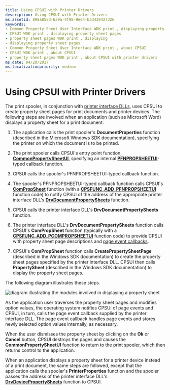 ```yaml
---
title: Using CPSUI with Printer Drivers
description: Using CPSUI with Printer Drivers
ms.assetid: 898a855d-6a9a-4f98-9ee4-bad439427326
keywords:
- Common Property Sheet User Interface WDK print , displaying property sheet pages
- CPSUI WDK print , displaying property sheet pages
- property sheet pages WDK print , displaying
- displaying property sheet pages
- Common Property Sheet User Interface WDK print , about CPSUI
- CPSUI WDK print , about CPSUI
- property sheet pages WDK print , about CPSUI with printer drivers
ms.date: 04/20/2017
ms.localizationpriority: medium
---
```


# Using CPSUI with Printer Drivers





The print spooler, in conjunction with [printer interface DLLs](printer-interface-dll.md), uses CPSUI to create property sheet pages for print documents and printer devices. The following steps are involved when an application (such as Microsoft Word) displays a property sheet for a print document:

1.  The application calls the print spooler's **DocumentProperties** function (described in the Microsoft Windows SDK documentation), specifying the printer on which the document is to be printed.

2.  The print spooler calls CPSUI's entry point function, [**CommonPropertySheetUI**](https://docs.microsoft.com/windows-hardware/drivers/ddi/content/compstui/nf-compstui-commonpropertysheetuia), specifying an internal [**PFNPROPSHEETUI**](https://docs.microsoft.com/windows-hardware/drivers/ddi/content/compstui/nc-compstui-pfnpropsheetui)-typed callback function.

3.  CPSUI calls the spooler's PFNPROPSHEETUI-typed callback function.

4.  The spooler's PFNPROPSHEETUI-typed callback function calls CPSUI's [**ComPropSheet**](https://docs.microsoft.com/windows-hardware/drivers/ddi/content/compstui/nc-compstui-pfncompropsheet) function (with a [**CPSFUNC\_ADD\_PFNPROPSHEETUI**](https://docs.microsoft.com/previous-versions/ff546391(v=vs.85)) function code) to notify CPSUI of the address of the appropriate printer interface DLL's [**DrvDocumentPropertySheets**](https://docs.microsoft.com/windows-hardware/drivers/ddi/content/winddiui/nf-winddiui-drvdocumentpropertysheets) function.

5.  CPSUI calls the printer interface DLL's **DrvDocumentPropertySheets** function.

6.  The printer interface DLL's **DrvDocumentPropertySheets** function calls CPSUI's **ComPropSheet** function (typically with a [**CPSFUNC\_ADD\_PCOMPROPSHEETUI**](https://docs.microsoft.com/previous-versions/ff546388(v=vs.85)) function code) to provide CPSUI with property sheet page descriptions and [page event callbacks](page-event-callbacks.md).

7.  CPSUI's **ComPropSheet** function calls **CreatePropertySheetPage** (described in the Windows SDK documentation) to create the property sheet pages specified by the printer interface DLL. CPSUI then calls **PropertySheet** (described in the Windows SDK documentation) to display the property sheet pages.

The following diagram illustrates these steps.

![diagram illustrating the modules involved in displaying a property sheet](images/usecpsui.png)

As the application user traverses the property sheet pages and modifies option values, the operating system notifies CPSUI of page events and CPSUI, in turn, calls the page event callback supplied by the printer interface DLL. The page event callback handles page events and stores newly selected option values internally, as necessary.

When the user dismisses the property sheet by clicking on the **Ok** or **Cancel** button, CPSUI destroys the pages and causes the **CommonPropertySheetUI** function to return to the print spooler, which then returns control to the application.

When an application displays a property sheet for a printer device instead of a print document, the same steps are followed, except that the application calls the spooler's **PrinterProperties** function and the spooler passes the address of the printer interface DLL's [**DrvDevicePropertySheets**](https://docs.microsoft.com/windows-hardware/drivers/ddi/content/winddiui/nf-winddiui-drvdevicepropertysheets) function to CPSUI.

 

 




